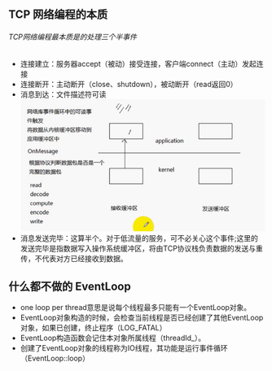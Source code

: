 ## TCP 网络编程的本质
###### TCP网络编程最本质是的处理三个半事件
 - 连接建立：服务器accept（被动）接受连接，客户端connect（主动）发起连接
 - 连接断开：主动断开（close、shutdown），被动断开（read返回0）
 - 消息到达：文件描述符可读
    ![avatar](./src/1.PNG)
 - 消息发送完毕：这算半个。对于低流量的服务，可不必关心这个事件;这里的发送完毕是指数据写入操作系统缓冲区，将由TCP协议栈负责数据的发送与重传，不代表对方已经接收到数据。

## 什么都不做的 EventLoop
 - one loop 	per thread意思是说每个线程最多只能有一个EventLoop对象。
 - EventLoop对象构造的时候，会检查当前线程是否已经创建了其他EventLoop对象，如果已创建，终止程序（LOG_FATAL）
 - EventLoop构造函数会记住本对象所属线程（threadId_）。
 - 创建了EventLoop对象的线程称为IO线程，其功能是运行事件循环（EventLoop::loop）

